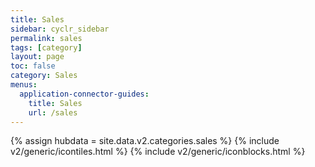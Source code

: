 ```yaml
---
title: Sales
sidebar: cyclr_sidebar
permalink: sales
tags: [category]
layout: page
toc: false
category: Sales
menus:
  application-connector-guides:
    title: Sales
    url: /sales
---
```

{% assign hubdata = site.data.v2.categories.sales %}
{% include v2/generic/icontiles.html %}	
{% include v2/generic/iconblocks.html %}	